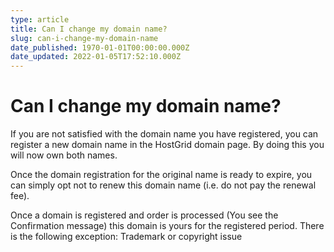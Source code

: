 ```yaml
---
type: article
title: Can I change my domain name?
slug: can-i-change-my-domain-name
date_published: 1970-01-01T00:00:00.000Z
date_updated: 2022-01-05T17:52:10.000Z
---
```


# Can I change my domain name?

If you are not satisfied with the domain name you have registered, you can register a new domain name in the HostGrid domain page. By doing this you will now own both names.

Once the domain registration for the original name is ready to expire, you can simply opt not to renew this domain name (i.e. do not pay the renewal fee).

Once a domain is registered and order is processed (You see the Confirmation message) this domain is yours for the registered period. There is the following exception: Trademark or copyright issue